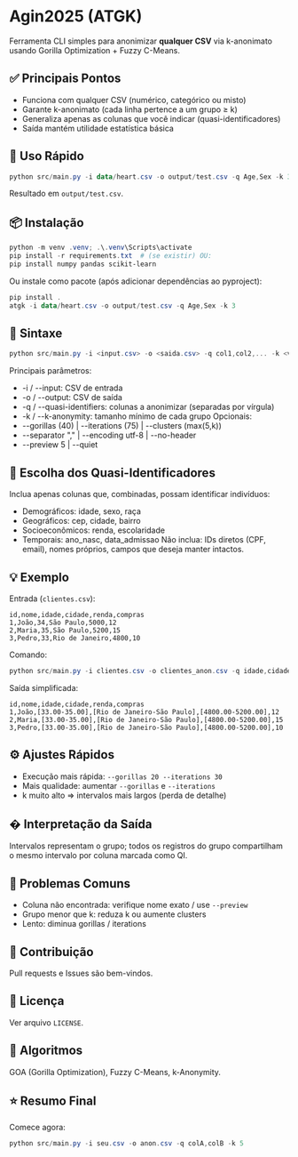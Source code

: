 # Agin2025 (ATGK)

Ferramenta CLI simples para anonimizar **qualquer CSV** via k-anonimato usando Gorilla Optimization + Fuzzy C-Means.

## ✅ Principais Pontos
- Funciona com qualquer CSV (numérico, categórico ou misto)
- Garante k-anonimato (cada linha pertence a um grupo ≥ k)
- Generaliza apenas as colunas que você indicar (quasi-identificadores)
- Saída mantém utilidade estatística básica

## 🚀 Uso Rápido
```powershell
python src/main.py -i data/heart.csv -o output/test.csv -q Age,Sex -k 3
```
Resultado em `output/test.csv`.

## 📦 Instalação
```powershell
python -m venv .venv; .\.venv\Scripts\activate
pip install -r requirements.txt  # (se existir) OU:
pip install numpy pandas scikit-learn
```
Ou instale como pacote (após adicionar dependências ao pyproject):
```powershell
pip install .
atgk -i data/heart.csv -o output/test.csv -q Age,Sex -k 3
```

## 🔧 Sintaxe
```powershell
python src/main.py -i <input.csv> -o <saida.csv> -q col1,col2,... -k <valor_k>
```
Principais parâmetros:
- -i / --input: CSV de entrada
- -o / --output: CSV de saída
- -q / --quasi-identifiers: colunas a anonimizar (separadas por vírgula)
- -k / --k-anonymity: tamanho mínimo de cada grupo
Opcionais:
- --gorillas (40) | --iterations (75) | --clusters (max(5,k))
- --separator "," | --encoding utf-8 | --no-header
- --preview 5 | --quiet

## 🎯 Escolha dos Quasi-Identificadores
Inclua apenas colunas que, combinadas, possam identificar indivíduos:
- Demográficos: idade, sexo, raça
- Geográficos: cep, cidade, bairro
- Socioeconômicos: renda, escolaridade
- Temporais: ano_nasc, data_admissao
Não inclua: IDs diretos (CPF, email), nomes próprios, campos que deseja manter intactos.

## 💡 Exemplo
Entrada (`clientes.csv`):
```csv
id,nome,idade,cidade,renda,compras
1,João,34,São Paulo,5000,12
2,Maria,35,São Paulo,5200,15
3,Pedro,33,Rio de Janeiro,4800,10
```
Comando:
```powershell
python src/main.py -i clientes.csv -o clientes_anon.csv -q idade,cidade,renda -k 3
```
Saída simplificada:
```csv
id,nome,idade,cidade,renda,compras
1,João,[33.00-35.00],[Rio de Janeiro-São Paulo],[4800.00-5200.00],12
2,Maria,[33.00-35.00],[Rio de Janeiro-São Paulo],[4800.00-5200.00],15
3,Pedro,[33.00-35.00],[Rio de Janeiro-São Paulo],[4800.00-5200.00],10
```

## ⚙️ Ajustes Rápidos
- Execução mais rápida: `--gorillas 20 --iterations 30`
- Mais qualidade: aumentar `--gorillas` e `--iterations`
- k muito alto => intervalos mais largos (perda de detalhe)

## � Interpretação da Saída
Intervalos representam o grupo; todos os registros do grupo compartilham o mesmo intervalo por coluna marcada como QI.

## 🐛 Problemas Comuns
- Coluna não encontrada: verifique nome exato / use `--preview`
- Grupo menor que k: reduza k ou aumente clusters
- Lento: diminua gorillas / iterations

## 🤝 Contribuição
Pull requests e Issues são bem-vindos.

## 📄 Licença
Ver arquivo `LICENSE`.

## 🔗 Algoritmos
GOA (Gorilla Optimization), Fuzzy C-Means, k-Anonymity.

## ⭐ Resumo Final
Comece agora:
```powershell
python src/main.py -i seu.csv -o anon.csv -q colA,colB -k 5
```
